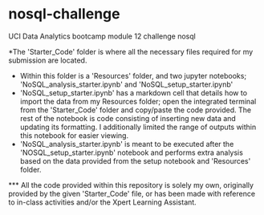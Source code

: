# nosql-challenge

UCI Data Analytics bootcamp module 12 challenge nosql

*The 'Starter_Code' folder is where all the necessary files required for my submission are located. 

- Within this folder is a 'Resources' folder, and two jupyter notebooks; 'NoSQL_analysis_starter.ipynb' and 'NoSQL_setup_starter.ipynb'
- 'NoSQL_setup_starter.ipynb' has a markdown cell that details how to import the data from my Resources folder; open the integrated terminal from the 'Starter_Code' folder and copy/paste the code provided. The rest of the notebook is code consisting of inserting new data and updating its formatting. I additionally limited the range of outputs within this notebook for easier viewing. 
- 'NoSQL_analysis_starter.ipynb' is meant to be executed after the 'NOSQL_setup_starter.ipynb' notebook and performs extra analysis based on the data provided from the setup notebook and 'Resources' folder.

*** All the code provided within this repository is solely my own, originally provided by the given 'Starter_Code' file, or has been made with reference to in-class activities and/or the Xpert Learning Assistant. 
